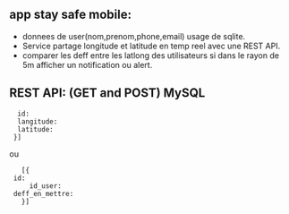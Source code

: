 ## app stay safe mobile:
 - donnees de user(nom,prenom,phone,email) usage de sqlite.
 - Service partage longitude et latitude en temp reel avec une REST API.
 - comparer les deff entre les latlong des utilisateurs si dans le rayon de 5m afficher un notification ou alert.

## REST API: (GET and POST)  MySQL
  ``` [{
    id:
    langitude:
    latitude:
   }]
```
   ou
   ```
      [{
 	id:
        id_user:
	deff_en_mettre:
      }]
```



